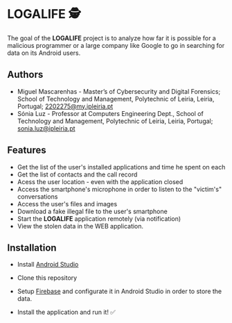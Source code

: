 # LOGALIFE 🕵

The goal of the **LOGALIFE** project is to analyze how far it is possible for a malicious programmer or a large company like Google to go in searching for data on its Android users.  

## Authors

- Miguel Mascarenhas - Master’s of Cybersecurity and Digital Forensics; School of Technology and Management, Polytechnic of Leiria, Leiria, Portugal; 2202275@my.ipleiria.pt
- Sónia Luz - Professor at Computers Engineering Dept., School of Technology and Management, Polytechnic of Leiria, Leiria, Portugal; sonia.luz@ipleiria.pt

## Features

- Get the list of the user's installed applications and time he spent on each
- Get the list of contacts and the call record
- Acess the user location - even with the application closed
- Access the smartphone's microphone in order to listen to the "victim's" conversations
- Access the user's files and images
- Download a fake illegal file to the user's smartphone
- Start the **LOGALIFE** application remotely (via notification)
- View the stolen data in the WEB application.

## Installation

- Install <a href="https://developer.android.com/studio" target="_blank">Android Studio</a><br/>

- Clone this repository

- Setup  <a href="https://firebase.google.com/" target="_blank">Firebase</a> and configurate it in Android Studio in order to store the data. 

- Install the application and run it! ✅

